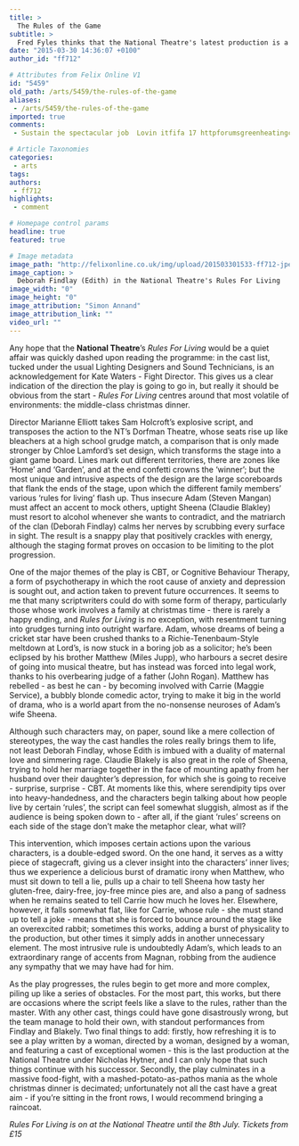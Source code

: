 ```yaml
---
title: >
  The Rules of the Game
subtitle: >
  Fred Fyles thinks that the National Theatre's latest production is a snappy, comedic diamond in the rough
date: "2015-03-30 14:36:07 +0100"
author_id: "ff712"

# Attributes from Felix Online V1
id: "5459"
old_path: /arts/5459/the-rules-of-the-game
aliases:
 - /arts/5459/the-rules-of-the-game
imported: true
comments:
 - Sustain the spectacular job  Lovin itfifa 17 httpforumsgreenheatingcompostcheapnba2k17mtwithacontestinwinterpark8211834pid1293128410

# Article Taxonomies
categories:
 - arts
tags:
authors:
 - ff712
highlights:
 - comment

# Homepage control params
headline: true
featured: true

# Image metadata
image_path: "http://felixonline.co.uk/img/upload/201503301533-ff712-jpeg-9.-deborah-findlay-(edith)-in-rules-for-living_credit-simon-annand.jpg"
image_caption: >
  Deborah Findlay (Edith) in the National Theatre's Rules For Living
image_width: "0"
image_height: "0"
image_attribution: "Simon Annand"
image_attribution_link: ""
video_url: ""
---
```


Any hope that the __National Theatre__’s _Rules For Living_ would be a quiet affair was quickly dashed upon reading the programme: in the cast list, tucked under the usual Lighting Designers and Sound Technicians, is an acknowledgement for Kate Waters - Fight Director. This gives us a clear indication of the direction the play is going to go in, but really it should be obvious from the start - _Rules For Living_ centres around that most volatile of environments: the middle-class christmas dinner.

Director Marianne Elliott takes Sam Holcroft’s explosive script, and transposes the action to the NT’s Dorfman Theatre, whose seats rise up like bleachers at a high school grudge match, a comparison that is only made stronger by Chloe Lamford’s set design, which transforms the stage into a giant game board. Lines mark out different territories, there are zones like ‘Home’ and ‘Garden’, and at the end confetti crowns the ‘winner’; but the most unique and intrusive aspects of the design are the large scoreboards that flank the ends of the stage, upon which the different family members’ various ‘rules for living’ flash up. Thus insecure Adam (Steven Mangan) must affect an accent to mock others, uptight Sheena (Claudie Blakley) must resort to alcohol whenever she wants to contradict, and the matriarch of the clan (Deborah Findlay) calms her nerves by scrubbing every surface in sight. The result is a snappy play that positively crackles with energy, although the staging format proves on occasion to be limiting to the plot progression.

One of the major themes of the play is CBT, or Cognitive Behaviour Therapy, a form of psychotherapy in which the root cause of anxiety and depression is sought out, and action taken to prevent future occurrences. It seems to me that many scriptwriters could do with some form of therapy, particularly those whose work involves a family at christmas time - there is rarely a happy ending, and _Rules for Living_ is no exception, with resentment turning into grudges turning into outright warfare. Adam, whose dreams of being a cricket star have been crushed thanks to a Richie-Tenenbaum-Style meltdown at Lord’s, is now stuck in a boring job as a solicitor; he’s been eclipsed by his brother Matthew (Miles Jupp), who harbours a secret desire of going into musical theatre, but has instead was forced into legal work, thanks to his overbearing judge of a father (John Rogan). Matthew has rebelled - as best he can - by becoming involved with Carrie (Maggie Service), a bubbly blonde comedic actor, trying to make it big in the world of drama, who is a world apart from the no-nonsense neuroses of Adam’s wife Sheena.

Although such characters may, on paper, sound like a mere collection of stereotypes, the way the cast handles the roles really brings them to life, not least Deborah Findlay, whose Edith is imbued with a duality of maternal love and simmering rage. Claudie Blakely is also great in the role of Sheena, trying to hold her marriage together in the face of mounting apathy from her husband over their daughter’s depression, for which she is going to receive - surprise, surprise - CBT. At moments like this, where serendipity tips over into heavy-handedness, and the characters begin talking about how people live by certain ‘rules’, the script can feel somewhat sluggish, almost as if the audience is being spoken down to - after all, if the giant ‘rules’ screens on each side of the stage don’t make the metaphor clear, what will?

This intervention, which imposes certain actions upon the various characters, is a double-edged sword. On the one hand, it serves as a witty piece of stagecraft, giving us a clever insight into the characters’ inner lives; thus we experience a delicious burst of dramatic irony when Matthew, who must sit down to tell a lie, pulls up a chair to tell Sheena how tasty her gluten-free, dairy-free, joy-free mince pies are, and also a pang of sadness when he remains seated to tell Carrie how much he loves her. Elsewhere, however, it falls somewhat flat, like for Carrie, whose rule - she must stand up to tell a joke - means that she is forced to bounce around the stage like an overexcited rabbit; sometimes this works, adding a burst of physicality to the production, but other times it simply adds in another unnecessary element. The most intrusive rule is undoubtedly Adam’s, which leads to an extraordinary range of accents from Magnan, robbing from the audience any sympathy that we may have had for him.

As the play progresses, the rules begin to get more and more complex, piling up like a series of obstacles. For the most part, this works, but there are occasions where the script feels like a slave to the rules, rather than the master. With any other cast, things could have gone disastrously wrong, but the team manage to hold their own, with standout performances from Findlay and Blakely. Two final things to add: firstly, how refreshing it is to see a play written by a woman, directed by a woman, designed by a woman, and featuring a cast of exceptional women - this is the last production at the National Theatre under Nicholas Hytner, and I can only hope that such things continue with his successor. Secondly, the play culminates in a massive food-fight, with a mashed-potato-as-pathos mania as the whole christmas dinner is decimated; unfortunately not all the cast have a great aim - if you’re sitting in the front rows, I would recommend bringing a raincoat.

_Rules For Living is on at the National Theatre until the 8th July. Tickets from £15_
